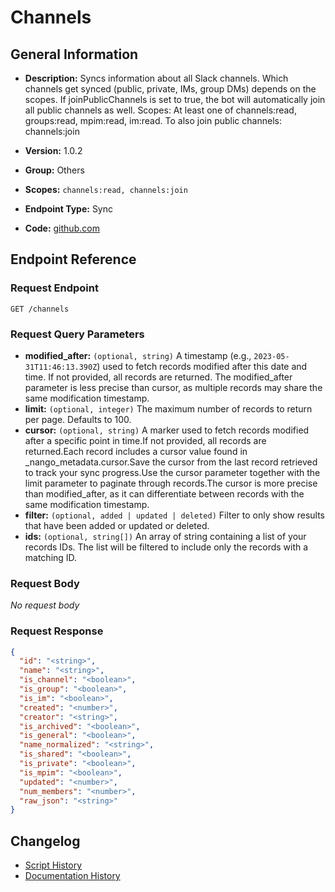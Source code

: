 <!-- BEGIN GENERATED CONTENT -->
# Channels

## General Information

- **Description:** Syncs information about all Slack channels. Which channels get synced
(public, private, IMs, group DMs) depends on the scopes. If
joinPublicChannels is set to true, the bot will automatically join all
public channels as well. Scopes: At least one of channels:read,
groups:read, mpim:read, im:read. To also join public channels:
channels:join

- **Version:** 1.0.2
- **Group:** Others
- **Scopes:** `channels:read, channels:join`
- **Endpoint Type:** Sync
- **Code:** [github.com](https://github.com/NangoHQ/integration-templates/tree/main/integrations/slack/syncs/channels.ts)


## Endpoint Reference

### Request Endpoint

`GET /channels`

### Request Query Parameters

- **modified_after:** `(optional, string)` A timestamp (e.g., `2023-05-31T11:46:13.390Z`) used to fetch records modified after this date and time. If not provided, all records are returned. The modified_after parameter is less precise than cursor, as multiple records may share the same modification timestamp.
- **limit:** `(optional, integer)` The maximum number of records to return per page. Defaults to 100.
- **cursor:** `(optional, string)` A marker used to fetch records modified after a specific point in time.If not provided, all records are returned.Each record includes a cursor value found in _nango_metadata.cursor.Save the cursor from the last record retrieved to track your sync progress.Use the cursor parameter together with the limit parameter to paginate through records.The cursor is more precise than modified_after, as it can differentiate between records with the same modification timestamp.
- **filter:** `(optional, added | updated | deleted)` Filter to only show results that have been added or updated or deleted.
- **ids:** `(optional, string[])` An array of string containing a list of your records IDs. The list will be filtered to include only the records with a matching ID.

### Request Body

_No request body_

### Request Response

```json
{
  "id": "<string>",
  "name": "<string>",
  "is_channel": "<boolean>",
  "is_group": "<boolean>",
  "is_im": "<boolean>",
  "created": "<number>",
  "creator": "<string>",
  "is_archived": "<boolean>",
  "is_general": "<boolean>",
  "name_normalized": "<string>",
  "is_shared": "<boolean>",
  "is_private": "<boolean>",
  "is_mpim": "<boolean>",
  "updated": "<number>",
  "num_members": "<number>",
  "raw_json": "<string>"
}
```

## Changelog

- [Script History](https://github.com/NangoHQ/integration-templates/commits/main/integrations/slack/syncs/channels.ts)
- [Documentation History](https://github.com/NangoHQ/integration-templates/commits/main/integrations/slack/syncs/channels.md)

<!-- END  GENERATED CONTENT -->

